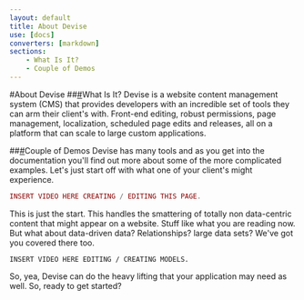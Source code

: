 ```yaml
---
layout: default
title: About Devise
use: [docs]
converters: [markdown]
sections:
    - What Is It?
    - Couple of Demos
---
```


#About Devise
##<a name="what-is-it" class="ia"></a>[#](#what-is-it)What Is It?
Devise is a website content management system (CMS) that provides developers with an incredible set of tools they can arm their client's with. Front-end editing, robust permissions, page management, localization, scheduled page edits and releases, all on a platform that can scale to large custom applications.

##<a name="couple-of-demos" class="ia"></a>[#](#couple-of-demos)Couple of Demos
Devise has many tools and as you get into the documentation you'll find out more about some of the more complicated examples. Let's just start off with what one of your client's might experience.

```php
INSERT VIDEO HERE CREATING / EDITING THIS PAGE.
```

This is just the start. This handles the smattering of totally non data-centric content that might appear on a website. Stuff like what you are reading now. But what about data-driven data? Relationships? large data sets? We've got you covered there too.

```
INSERT VIDEO HERE EDITING / CREATING MODELS.
```

So, yea, Devise can do the heavy lifting that your application may need as well. So, ready to get started?